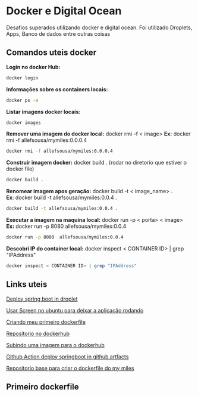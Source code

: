 # Docker e Digital Ocean

Desafios superados utilizando docker e digital ocean. Foi utilizado Droplets, Apps, Banco de dados entre outras coisas 

## Comandos uteis docker

**Login no docker Hub:** 
```bash 
docker login 
```

**Informações sobre os containers locais:** 
```bash 
docker ps -a 
```

**Listar imagens docker locais:** 
```bash 
docker images 
```

**Remover uma imagem do docker local:**  docker rmi -f < image>
**Ex:** docker rmi -f allefsousa/mymiles:0.0.0.4 
```bash 
docker rmi -f allefsousa/mymiles:0.0.0.4 
```

**Construir imagem docker:** docker build . (rodar no diretorio que estiver o docker file)   
```bash 
docker build .
```

**Renomear imagem apos geração:**  docker build -t < image_name>   .   
**Ex**: docker build -t allefsousa/mymiles:0.0.4 . 
```bash 
docker build -t allefsousa/mymiles:0.0.4 .
```

**Executar a imagem na maquina local:** docker run -p < porta> < image>   
**Ex:** docker run -p 8080  allefsousa/mymiles:0.0.4  
```bash 
docker run -p 8080  allefsousa/mymiles:0.0.4 
```

**Descobri IP do container local:** docker inspect < CONTAINER ID> | grep "IPAddress"
```bash 
docker inspect < CONTAINER ID> | grep "IPAddress"
```

## Links uteis
[Deploy spring boot in droplet](https://www.digitalocean.com/community/questions/deploy-spring-boot-jar-fie)

[Usar Screen no ubuntu para deixar a aplicação rodando](https://www.digitalocean.com/community/tutorials/how-to-install-and-use-screen-on-an-ubuntu-cloud-server)

[Criando meu primeiro dockerfile](https://www.youtube.com/watch?v=5QGexrfqu60)

[Repositorio no dockerhub](https://hub.docker.com/repositories)

[Subindo uma imagem para o dockerhub](https://jtemporal.com/subindo-imagens-docker-pro-dockerhub/)

[Github Action deploy springboot in github artfacts](https://www.youtube.com/watch?v=a27v_VDD-eA)

[Repositorio base para criar o dockerfile do my miles](https://github.com/mcicolella/docker-microservice)

## Primeiro dockerfile 

<script src="https://gist.github.com/allefsousa/df180b874deb363933807cc5fc78e00f.js"></script>
